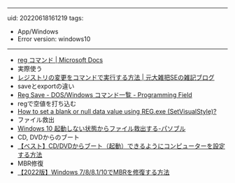 
---
uid: 20220618161219
tags:
 - App/Windows
 - Error
version: windows10
---

- [reg コマンド | Microsoft Docs](https://docs.microsoft.com/ja-jp/windows-server/administration/windows-commands/reg)
- 実際使う
- [レジストリの変更をコマンドで実行する方法  |  元大雑把SEの雑記ブログ](https://oozappase.com/windows/regcommand/)
- saveとexportの違い
- [Reg Save - DOS/Windows コマンド一覧 - Programming Field](https://www.pg-fl.jp/program/dos/doscmd/reg_save.htm)
- regで空値を打ち込む
- [How to set a blank or null data value using REG.exe (SetVisualStyle)?](https://social.technet.microsoft.com/Forums/ie/en-US/cc4c972a-8461-4309-9028-2cdfa0c0fb98/how-to-set-a-blank-or-null-data-value-using-regexe-setvisualstyle)
- ファイル救出
- [Windows 10 起動しない状態からファイル救出する-パソブル](https://www.pasoble.jp/windows/10/kidousinai-file-rescue.html#c2a)
- CD, DVDからのブート
- [【ベスト】CD/DVDからブート（起動）できるようにコンピューターを設定する方法](https://jp.imyfone.com/windows-data-recovery/configure-computer-boot-from-cd-dvd/)
- MBR修復
- [【2022版】Windows 7/8/8.1/10でMBRを修復する方法](https://www.partitionwizard.jp/partitionmanager/windows-mbr-fix.html)